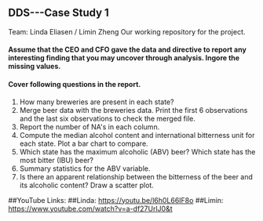 ## DDS---Case Study 1
Team: Linda Eliasen / Limin Zheng 
Our working repository for the project.
#### Assume that the CEO and CFO gave the data and directive to report any interesting finding that you may uncover through analysis. Ingore the missing values.
#### Cover following questions in the report.
1.	How many breweries are present in each state?
2.	Merge beer data with the breweries data. Print the first 6 observations and the last six observations to check the merged file.
3.	Report the number of NA's in each column.
4.	Compute the median alcohol content and international bitterness unit for each state. Plot a bar chart to compare.
5.	Which state has the maximum alcoholic (ABV) beer? Which state has the most bitter (IBU) beer?
6.	Summary statistics for the ABV variable.
7.	Is there an apparent relationship between the bitterness of the beer and its alcoholic content? Draw a scatter plot.

##YouTube Links:
##Linda: https://youtu.be/l6h0L66IF8o
##Limin: https://www.youtube.com/watch?v=a-df27UrlJ0&t
